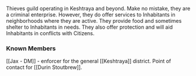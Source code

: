 Thieves guild operating in Keshtraya and beyond.  Make no mistake, they are a criminal enterprise.  However, they do offer services to Inhabitants in neighborhoods where they are active.  They provide food and sometimes shelter to Inhabitants in needs.  They also offer protection and will aid Inhabitants in conflicts with Citizens.

### Known Members
[[Jax - DM]] - enforcer for the general [[Keshtraya]]  district.  Point of contact for [[Durin Stoutbrew]].

